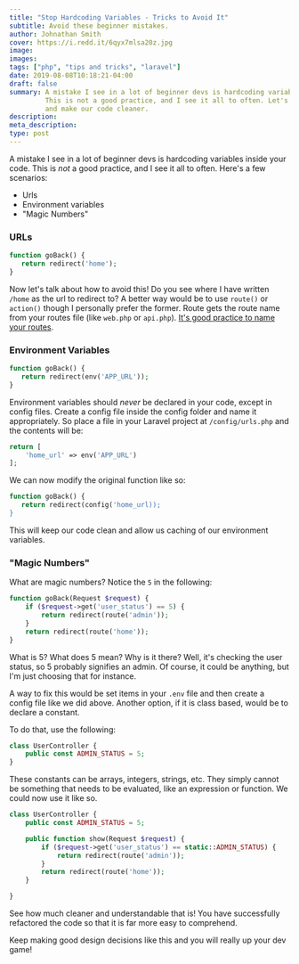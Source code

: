 ```yaml
---
title: "Stop Hardcoding Variables - Tricks to Avoid It"
subtitle: Avoid these beginner mistakes.
author: Johnathan Smith
cover: https://i.redd.it/6qyx7mlsa20z.jpg
image:
images:
tags: ["php", "tips and tricks", "laravel"]
date: 2019-08-08T10:18:21-04:00
draft: false
summary: A mistake I see in a lot of beginner devs is hardcoding variables inside your code.
         This is not a good practice, and I see it all to often. Let's fix that
         and make our code cleaner. 
description: 
meta_description:
type: post
---
```


A mistake I see in a lot of beginner devs is hardcoding variables inside your code.
This is *not* a good practice, and I see it all to often. Here's a few scenarios:

- Urls
- Environment variables
- "Magic Numbers"

### URLs

```php
function goBack() {
   return redirect('home');
}
```

Now let's talk about how to avoid this! Do you see where I have written `/home` as
the url to redirect to? A better way would be to use `route()` or `action()`
though I personally prefer the former. Route gets the route name from your routes
file (like `web.php` or `api.php`). [It's good practice to name your routes](https://laravel.com/docs/5.8/routing#named-routes).


### Environment Variables

```php
function goBack() {
   return redirect(env('APP_URL'));
}
```

Environment variables should _never_ be declared in your code, except in config files.
 Create a config file inside the config folder and name it appropriately. So place a file in
your Laravel project at `/config/urls.php` and the contents will be:

```php
return [
    'home_url' => env('APP_URL')
];
```

We can now modify the original function like so:

```php
function goBack() {
   return redirect(config('home_url));
}
```

This will keep our code clean and allow us caching of our environment 
variables.

### "Magic Numbers"

What are magic numbers? Notice the `5` in the following:

```php
function goBack(Request $request) {
    if ($request->get('user_status') == 5) {   
        return redirect(route('admin'));
    }
    return redirect(route('home'));
}
```

What is 5? What does 5 mean? Why is it there? Well, it's checking the 
user status, so 5 probably signifies an admin. Of course, it could
be anything, but I'm just choosing that for instance.

A way to fix this would be set items in your `.env` file and
then create a config file like we did above. Another option,
if it is class based, would be to declare a constant.

To do that, use the following:

```php
class UserController {
    public const ADMIN_STATUS = 5;
}
```

These constants can be arrays, integers, strings, etc. They simply cannot 
be something that needs to be evaluated, like an expression or function.
We could now use it like so.

```php
class UserController {
    public const ADMIN_STATUS = 5;

    public function show(Request $request) {
        if ($request->get('user_status') == static::ADMIN_STATUS) {   
            return redirect(route('admin'));
        }
        return redirect(route('home'));
    }

}
```

See how much cleaner and understandable that is! You have successfully
refactored the code so that it is far more easy to comprehend. 

Keep making good design decisions like this and you will really up 
your dev game! 